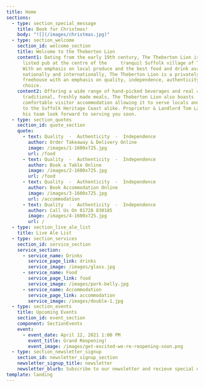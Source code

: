 ```yaml
---
title: Home
sections:
  - type: section_special_message
    title: Book for Christmas!
    body: "![](/images/christmas.jpg)"
  - type: section_welcome
    section_id: welcome_section
    title: Welcome to the Theberton Lion
    content1: Dating from the early 19th century, The Theberton Lion is a Grade II
      listed pub at the centre of the     tranquil Suffolk village of Theberton.
      With an emphasis on local produce and the best food and drink available
      nationally and internationally, The Theberton Lion is a privately run
      freehouse with an emphasis on quality, independence, authenticity and
      choice.
    content2: Offering a wide range of hand-picked beverages and real ales alongside
      traditional, freshly made meals, The Theberton Lion also boasts
      comfortable visitor accommodation allowing it to serve locals and visitors
      to the Suffolk Heritage Coast alike. Proprietor & Landlord Tom Lagden and
      his team look forward to serving you soon.
  - type: section_quotes
    section_id: quote_section
    quote:
      - text: Quality  -  Authenticity  -  Independence
        author: Order Takeaway & Delivery Online
        image: /images/1-1600x725.jpg
        url: /food
      - text: Quality  -  Authenticity  -  Independence
        author: Book a Table Online
        image: /images/2-1600x725.jpg
        url: /food
      - text: Quality  -  Authenticity  -  Independence
        author: Book Accommodation Online
        image: /images/3-1600x725.jpg
        url: /accommodation
      - text: Quality  -  Authenticity  -  Independence
        author: Call Us On 01728 830185
        image: /images/4-1600x725.jpg
        url: /
  - type: section_live_ale_list
    title: Live Ale List
  - type: section_services
    section_id: service_section
    service_section:
      - service_name: Drinks
        service_page_link: drinks
        service_image: /images/glass.jpg
      - service_name: Food
        service_page_link: food
        service_image: /images/pork-belly.jpg
      - service_name: Accommodation
        service_page_link: accommodation
        service_image: /images/double-1.jpg
  - type: section_events
    title: Upcoming Events
    section_id: event_section
    component: SectionEvents
    event:
      - event_date: April 12, 2021 1:00 PM
        event_title: Grand Reopening!
        event_image: /images/get-excited-we-re-reopening-soon.png
  - type: section_newsletter_signup
    section_id: newsletter_signup_section
    newsletter_signup_title: newsletter
    newsletter_blurb: Subscribe to our newsletter and recieve special offers and discounts
template: landing
---
```

